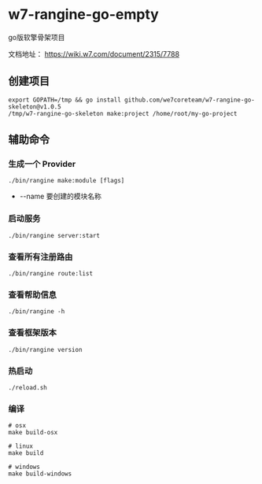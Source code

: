 # w7-rangine-go-empty

go版软擎骨架项目

文档地址： https://wiki.w7.com/document/2315/7788

## 创建项目

```
export GOPATH=/tmp && go install github.com/we7coreteam/w7-rangine-go-skeleton@v1.0.5
/tmp/w7-rangine-go-skeleton make:project /home/root/my-go-project
```

## 辅助命令

### 生成一个 Provider

```shell
./bin/rangine make:module [flags]
```

- \-\-name 要创建的模块名称

### 启动服务

```shell
./bin/rangine server:start
```

### 查看所有注册路由

```shell
./bin/rangine route:list
```

### 查看帮助信息

```shell
./bin/rangine -h
```

### 查看框架版本

```shell
./bin/rangine version
```

### 热启动

```shell
./reload.sh
```

### 编译

```shell
# osx
make build-osx 

# linux
make build

# windows
make build-windows
```
